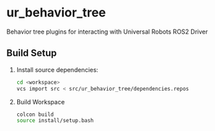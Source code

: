 # ur_behavior_tree
Behavior tree plugins for interacting with Universal Robots ROS2 Driver

## Build Setup
1. Install source dependencies:
   ```bash
   cd <workspace>
   vcs import src < src/ur_behavior_tree/dependencies.repos
   ```
1. Build Workspace
   ```bash
   colcon build
   source install/setup.bash
   ```
